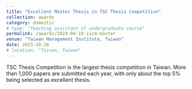 ```yaml
---
title: "Excellent Master Thesis in TSC Thesis Competition"
collection: awards
category: domestic
# type: "Teaching assistant of undergraduate course"
permalink: /awards/2024-04-19-iicm-master
venue: "Taiwan Management Institute, Taiwan"
date: 2023-10-28 
# location: "Tainan, Taiwan"
---
```


TSC Thesis Competition is the largest thesis competition in Taiwan.
More than 1,000 papers are submitted each year, with only about the top 5% being selected as excellent thesis.

<!-- This is a description of a teaching experience. You can use markdown like any other post.

Heading 1
======

Heading 2
======

Heading 3
====== -->
